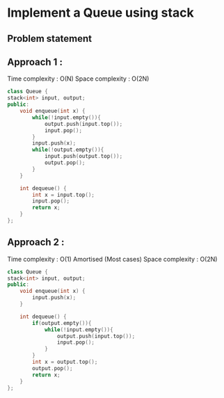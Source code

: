 # Implement a Queue using stack

## Problem statement

## Approach 1 :

Time complexity : O(N) 
Space complexity : O(2N)

```cpp
class Queue {
stack<int> input, output;
public:
    void enqueue(int x) {
        while(!input.empty()){
            output.push(input.top());
            input.pop();
        }
        input.push(x);
        while(!output.empty()){
            input.push(output.top());
            output.pop();
        }
    }

    int dequeue() {
        int x = input.top();
        input.pop();
        return x;
    }
};
```

## Approach 2 :

Time complexity : O(1) Amortised (Most cases) 
Space complexity : O(2N)

```cpp
class Queue {
stack<int> input, output;
public:
    void enqueue(int x) {
        input.push(x);
    }

    int dequeue() {
        if(output.empty()){
            while(!input.empty()){
                output.push(input.top());
                input.pop();
            }
        }
        int x = output.top();
        output.pop();
        return x;
    }
};
```
